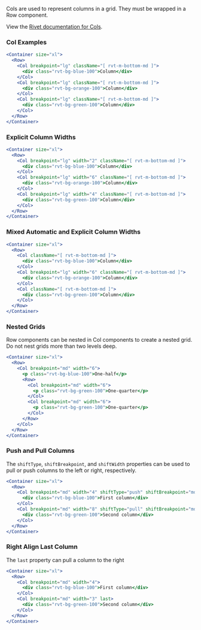 Cols are used to represent columns in a grid. They must be wrapped in a Row component.

View the [Rivet documentation for Cols](https://rivet.uits.iu.edu/components/grid).

### Col Examples

<!-- prettier-ignore-start -->
```jsx  
<Container size="xl">  
  <Row>
    <Col breakpoint="lg" className="[ rvt-m-bottom-md ]">
      <div class="rvt-bg-blue-100">Column</div>
    </Col>
    <Col breakpoint="lg" className="[ rvt-m-bottom-md ]">
      <div class="rvt-bg-orange-100">Column</div>
    </Col>
    <Col breakpoint="lg" className="[ rvt-m-bottom-md ]">
      <div class="rvt-bg-green-100">Column</div>
    </Col>
  </Row>
</Container>
```
<!-- prettier-ignore-end -->

### Explicit Column Widths

<!-- prettier-ignore-start -->
```jsx  
<Container size="xl">  
  <Row>
    <Col breakpoint="lg" width="2" className="[ rvt-m-bottom-md ]">
      <div class="rvt-bg-blue-100">Column</div>
    </Col>
    <Col breakpoint="lg" width="6" className="[ rvt-m-bottom-md ]">
      <div class="rvt-bg-orange-100">Column</div>
    </Col>
    <Col breakpoint="lg" width="4" className="[ rvt-m-bottom-md ]">
      <div class="rvt-bg-green-100">Column</div>
    </Col>
  </Row>
</Container>
```
<!-- prettier-ignore-end -->

### Mixed Automatic and Explicit Column Widths

<!-- prettier-ignore-start -->
```jsx  
<Container size="xl">  
  <Row>
    <Col className="[ rvt-m-bottom-md ]">
      <div class="rvt-bg-blue-100">Column</div>
    </Col>
    <Col breakpoint="lg" width="6" className="[ rvt-m-bottom-md ]">
      <div class="rvt-bg-orange-100">Column</div>
    </Col>
    <Col className="[ rvt-m-bottom-md ]">
      <div class="rvt-bg-green-100">Column</div>
    </Col>
  </Row>
</Container>
```
<!-- prettier-ignore-end -->

### Nested Grids

Row components can be nested in Col components to create a nested grid. Do not nest grids more than two levels deep.

<!-- prettier-ignore-start -->
```jsx  
<Container size="xl">  
  <Row>
    <Col breakpoint="md" width="6">
      <p class="rvt-bg-blue-100">One-half</p>
      <Row>
        <Col breakpoint="md" width="6">
          <p class="rvt-bg-green-100">One-quarter</p>
        </Col>
        <Col breakpoint="md" width="6">
          <p class="rvt-bg-green-100">One-quarter</p>
        </Col>
      </Row>
    </Col>
  </Row>
</Container>
```
<!-- prettier-ignore-end -->

### Push and Pull Columns

The `shiftType`, `shiftBreakpoint`, and `shiftWidth` properties can be used to pull or push columns to the left or right, respectively.

<!-- prettier-ignore-start -->
```jsx  
<Container size="xl">  
  <Row>
    <Col breakpoint="md" width="4" shiftType="push" shiftBreakpoint="md" shiftWidth="8">
      <div class="rvt-bg-blue-100">First column</div>
    </Col>
    <Col breakpoint="md" width="8" shiftType="pull" shiftBreakpoint="md" shiftWidth="4">
      <div class="rvt-bg-green-100">Second column</div>
    </Col>
  </Row>
</Container>
```
<!-- prettier-ignore-end -->

### Right Align Last Column

The `last` property can pull a column to the right

<!-- prettier-ignore-start -->
```jsx  
<Container size="xl">  
  <Row>
    <Col breakpoint="md" width="4">
      <div class="rvt-bg-blue-100">First column</div>
    </Col>
    <Col breakpoint="md" width="3" last>
      <div class="rvt-bg-green-100">Second column</div>
    </Col>
  </Row>
</Container>
```
<!-- prettier-ignore-end -->
